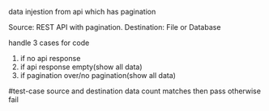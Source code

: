 data injestion from api which has pagination
 
Source: REST API with pagination.
Destination: File or Database
 
handle 3 cases for code
1. if no api response
2. if api response empty(show all data)
3. if pagination over/no pagination(show all data)
 
#test-case
source and destination data count matches then pass otherwise fail